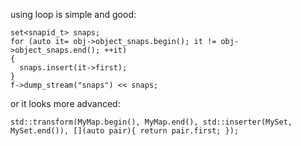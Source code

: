 using loop is simple and good:
```
set<snapid_t> snaps;
for (auto it= obj->object_snaps.begin(); it != obj->object_snaps.end(); ++it)
{
  snaps.insert(it->first);
}
f->dump_stream("snaps") << snaps;
```
or it looks more advanced:
```
std::transform(MyMap.begin(), MyMap.end(), std::inserter(MySet, MySet.end()), [](auto pair){ return pair.first; });
```
